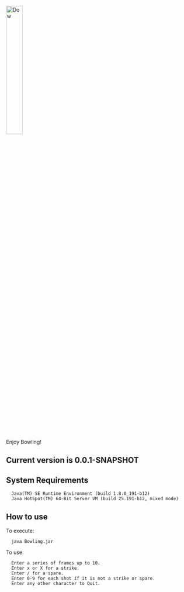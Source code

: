 <img src="https://scontent.fphx1-2.fna.fbcdn.net/v/t1.0-9/1930795_1049623794572_6871_n.jpg?_nc_cat=101&_nc_ht=scontent.fphx1-2.fna&oh=e0775812376d2dae6342f7ec6890b385&oe=5CA82DB1"
     alt="Dow" height="30%" width="30%" />

Enjoy Bowling!

## Current version is 0.0.1-SNAPSHOT
## System Requirements
      Java(TM) SE Runtime Environment (build 1.8.0_191-b12)
      Java HotSpot(TM) 64-Bit Server VM (build 25.191-b12, mixed mode)

## How to use

To execute:

      java Bowling.jar

To use:

      Enter a series of frames up to 10.
      Enter x or X for a strike. 
      Enter / for a spare.
      Enter 0-9 for each shot if it is not a strike or spare.
      Enter any other character to Quit.
